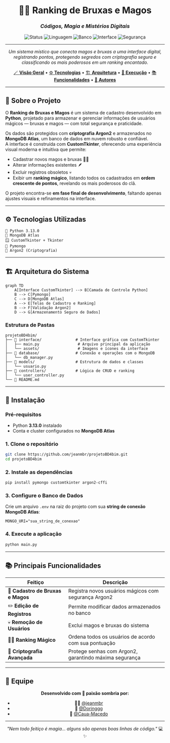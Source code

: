 <div align="center">

# 🧙‍♀️ Ranking de Bruxas e Magos  

### *Códigos, Magia e Mistérios Digitais*

<img src="https://img.shields.io/badge/Status-Em%20Desenvolvimento-orange" alt="Status">
<img src="https://img.shields.io/badge/Linguagem-Python%203.13.0-blue" alt="Linguagem">
<img src="https://img.shields.io/badge/Banco-MongoDB%20Atlas-green" alt="Banco">
<img src="https://img.shields.io/badge/Interface-CustomTKinter-purple" alt="Interface">
<img src="https://img.shields.io/badge/Segurança-Argon2-red" alt="Segurança">

---

*Um sistema místico que conecta magos e bruxas a uma interface digital, registrando pontos, protegendo segredos com criptografia segura e classificando os mais poderosos em um ranking encantado.*

[🪄 **Visão Geral**](#-sobre-o-projeto) • [⚙️ **Tecnologias**](#-tecnologias-utilizadas) • [🏗️ **Arquitetura**](#-arquitetura-do-sistema) • [🚀 **Execução**](#-instalação) • [📚 **Funcionalidades**](#-principais-funcionalidades) • [🧛 **Autores**](#-equipe)

</div>

---

## 🎯 **Sobre o Projeto**

O **Ranking de Bruxas e Magos** é um sistema de cadastro desenvolvido em **Python**, projetado para armazenar e gerenciar informações de usuários mágicos — bruxas e magos — com total segurança e praticidade.

Os dados são protegidos com **criptografia Argon2** e armazenados no **MongoDB Atlas**, um banco de dados em nuvem robusto e confiável.  
A interface é construída com **CustomTkinter**, oferecendo uma experiência visual moderna e intuitiva que permite:

- Cadastrar novos magos e bruxas 🧙‍♀️  
- Alterar informações existentes 🪶  
- Excluir registros obsoletos 💀  
- Exibir um **ranking mágico**, listando todos os cadastrados em **ordem crescente de pontos**, revelando os mais poderosos do clã.  

O projeto encontra-se **em fase final de desenvolvimento**, faltando apenas ajustes visuais e refinamentos na interface.

---

## ⚙️ **Tecnologias Utilizadas**

```
🐍 Python 3.13.0
💾 MongoDB Atlas
🪟 CustomTkinter + Tkinter
🔐 Pymongo
🧠 Argon2 (Criptografia)
```

---

## 🏗️ **Arquitetura do Sistema**

```mermaid
graph TD
    A[Interface CustomTkinter] --> B[Camada de Controle Python]
    B --> C[Pymongo]
    C --> D[MongoDB Atlas]
    A --> E[Telas de Cadastro e Ranking]
    B --> F[Validação Argon2]
    D --> G[Armazenamento Seguro de Dados]
```

### **Estrutura de Pastas**
```
projetoBD4bim/
├── 📁 interface/               # Interface gráfica com CustomTkinter
│   ├── main.py                 # Arquivo principal da aplicação
│   └── assets/                 # Imagens e ícones da interface
├── 📁 database/                # Conexão e operações com o MongoDB
│   └── db_manager.py
├── 📁 models/                  # Estrutura de dados e classes
│   └── usuario.py
├── 📁 controllers/             # Lógica de CRUD e ranking
│   └── user_controller.py
└── 📄 README.md
```

---

## 🚀 **Instalação**

### **Pré-requisitos**
- Python **3.13.0** instalado  
- Conta e cluster configurados no **MongoDB Atlas**  

### **1. Clone o repositório**
```bash
git clone https://github.com/jeanmbr/projetoBD4bim.git
cd projetoBD4bim
```

### **2. Instale as dependências**
```bash
pip install pymongo customtkinter argon2-cffi
```

### **3. Configure o Banco de Dados**
Crie um arquivo `.env` na raiz do projeto com sua **string de conexão MongoDB Atlas**:
```
MONGO_URI="sua_string_de_conexao"
```

### **4. Execute a aplicação**
```bash
python main.py
```

---

## 📚 **Principais Funcionalidades**

| Feitiço | Descrição |
|---------|------------|
| 🔮 **Cadastro de Bruxas e Magos** | Registra novos usuários mágicos com segurança Argon2 |
| ✏️ **Edição de Registros** | Permite modificar dados armazenados no banco |
| 💀 **Remoção de Usuários** | Exclui magos e bruxas do sistema |
| 🧙‍♂️ **Ranking Mágico** | Ordena todos os usuários de acordo com sua pontuação |
| 🔐 **Criptografia Avançada** | Protege senhas com Argon2, garantindo máxima segurança |

---

## 👥 **Equipe**

<div align="center">

**Desenvolvido com 🖤 paixão sombria por:**

- 🧙‍♂️ [@jeanmbr](https://github.com/jeanmbr)  
- 🧛 [@Doringgg](https://github.com/Doringgg)  
- 🧝 [@Caua-Macedo](https://github.com/Caua-Macedo)

---

*"Nem todo feitiço é magia... alguns são apenas boas linhas de código."* 💻✨  

</div>
